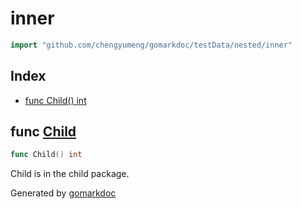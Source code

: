 <!-- Code generated by gomarkdoc. DO NOT EDIT -->

# inner

```go
import "github.com/chengyumeng/gomarkdoc/testData/nested/inner"
```

## Index

- [func Child() int](<#Child>)


<a name="Child"></a>
## func [Child](<https://github.com/chengyumeng/gomarkdoc/blob/master/testData/nested/inner/child.go#L4>)

```go
func Child() int
```

Child is in the child package.

Generated by [gomarkdoc](<https://github.com/chengyumeng/gomarkdoc>)

